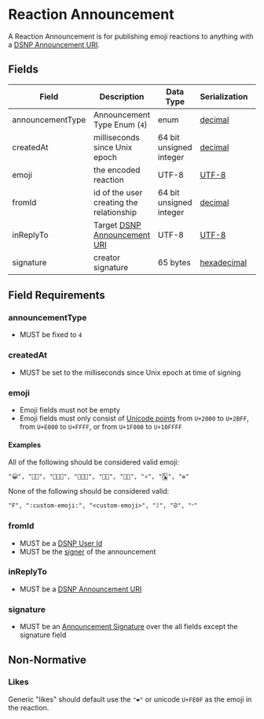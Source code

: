 # Reaction Announcement

A Reaction Announcement is for publishing emoji reactions to anything with a [DSNP Announcement URI](DSNP/Identifiers.md#dsnp-announcement-uri).

## Fields

| Field | Description | Data Type | Serialization | Parquet Type | Bloom Filter |
| ----- | ----------- | --------- | ------------- | ------------ | ------------ |
| announcementType | Announcement Type Enum (`4`) | enum | [decimal](DSNP/Serializations.md#decimal) | `INT32` | no |
| createdAt | milliseconds since Unix epoch | 64 bit unsigned integer | [decimal](DSNP/Serializations.md#decimal) | `UINT_64` | no
| emoji | the encoded reaction | UTF-8 | [UTF-8](https://datatracker.ietf.org/doc/html/rfc3629) | `UTF8` | YES
| fromId | id of the user creating the relationship | 64 bit unsigned integer | [decimal](DSNP/Serializations.md#decimal) | `UINT_64` | YES
| inReplyTo | Target [DSNP Announcement URI](DSNP/Identifiers.md#dsnp-announcement-uri) | UTF-8 | [UTF-8](https://datatracker.ietf.org/doc/html/rfc3629) | `UTF8` | YES
| signature | creator signature | 65 bytes | [hexadecimal](DSNP/Serializations.md#hexadecimal) | `BYTE_ARRAY` | no

## Field Requirements

### announcementType

- MUST be fixed to `4`

### createdAt

- MUST be set to the milliseconds since Unix epoch at time of signing

### emoji

- Emoji fields must not be empty
- Emoji fields must only consist of [Unicode points](https://unicode.org/standard/standard.html) from `U+2000` to `U+2BFF`, from `U+E000` to `U+FFFF`, or from `U+1F000` to `U+10FFFF`

#### Examples

All of the following should be considered valid emoji:

```
"😀", "🤌🏼", "👩🏻‍🎤", "🧑🏿‍🏫", "🏳️‍🌈", "🏳️‍⚧️", "⚛︎", "🃑", "♻︎"
```

None of the following should be considered valid:

```
"F", ":custom-emoji:", "<custom-emoji>", "ᚱ", "ᘐ", "״"
```

### fromId

- MUST be a [DSNP User Id](DSNP/Identifiers.md#dsnp-user-id)
- MUST be the [signer](DSNP/Signatures.md) of the announcement

### inReplyTo

- MUST be a [DSNP Announcement URI](DSNP/Identifiers.md#dsnp-announcement-uri)

### signature

- MUST be an [Announcement Signature](DSNP/Signatures.md) over the all fields except the signature field

## Non-Normative

### Likes

Generic "likes" should default use the `"❤️"` or unicode `U+FE0F` as the emoji in the reaction.
